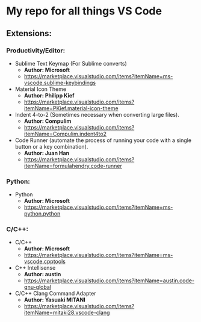 # My repo for all things VS Code

## Extensions:
### Productivity/Editor:
  - Sublime Text Keymap (For Sublime converts) 
    - **Author: Microsoft**
    - https://marketplace.visualstudio.com/items?itemName=ms-vscode.sublime-keybindings
  - Material Icon Theme 
    - **Author: Philipp Kief**
    - https://marketplace.visualstudio.com/items?itemName=PKief.material-icon-theme
  - Indent 4-to-2 (Sometimes necessary when converting large files). 
    - **Author: Compulim**
    - https://marketplace.visualstudio.com/items?itemName=Compulim.indent4to2
  - Code Runner (automate the process of running your code with a single button or a key combination). 
    - **Author: Juan Han**
    - https://marketplace.visualstudio.com/items?itemName=formulahendry.code-runner

### Python:
  - Python
    - **Author: Microsoft**
    - https://marketplace.visualstudio.com/items?itemName=ms-python.python

### C/C++:
  - C/C++
    - **Author: Microsoft**
    - https://marketplace.visualstudio.com/items?itemName=ms-vscode.cpptools
  - C++ Intellisense
    - **Author: austin**
    - https://marketplace.visualstudio.com/items?itemName=austin.code-gnu-global
  - C/C++ Clang Command Adapter 
    - **Author: Yasuaki MITANI**
    - https://marketplace.visualstudio.com/items?itemName=mitaki28.vscode-clang
